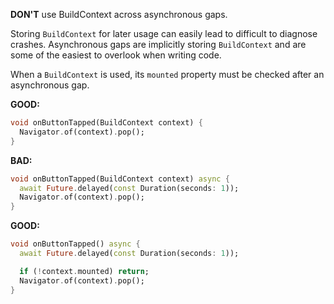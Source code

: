 **DON'T** use BuildContext across asynchronous gaps.

Storing `BuildContext` for later usage can easily lead to difficult to diagnose
crashes. Asynchronous gaps are implicitly storing `BuildContext` and are some of
the easiest to overlook when writing code.

When a `BuildContext` is used, its `mounted` property must be checked after an
asynchronous gap.

**GOOD:**
```dart
void onButtonTapped(BuildContext context) {
  Navigator.of(context).pop();
}
```

**BAD:**
```dart
void onButtonTapped(BuildContext context) async {
  await Future.delayed(const Duration(seconds: 1));
  Navigator.of(context).pop();
}
```

**GOOD:**
```dart
void onButtonTapped() async {
  await Future.delayed(const Duration(seconds: 1));

  if (!context.mounted) return;
  Navigator.of(context).pop();
}
```
